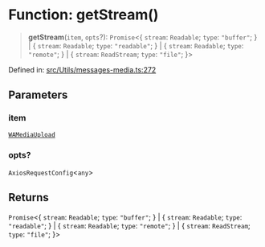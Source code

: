 # Function: getStream()

> **getStream**(`item`, `opts`?): `Promise`\<\{ `stream`: `Readable`; `type`: `"buffer"`; \} \| \{ `stream`: `Readable`; `type`: `"readable"`; \} \| \{ `stream`: `Readable`; `type`: `"remote"`; \} \| \{ `stream`: `ReadStream`; `type`: `"file"`; \}\>

Defined in: [src/Utils/messages-media.ts:272](https://github.com/Fokusdotid/Baileys/blob/9c9f1957de7ce603966b24b846f4c15d5de9bbcf/src/Utils/messages-media.ts#L272)

## Parameters

### item

[`WAMediaUpload`](../type-aliases/WAMediaUpload.md)

### opts?

`AxiosRequestConfig`\<`any`\>

## Returns

`Promise`\<\{ `stream`: `Readable`; `type`: `"buffer"`; \} \| \{ `stream`: `Readable`; `type`: `"readable"`; \} \| \{ `stream`: `Readable`; `type`: `"remote"`; \} \| \{ `stream`: `ReadStream`; `type`: `"file"`; \}\>
